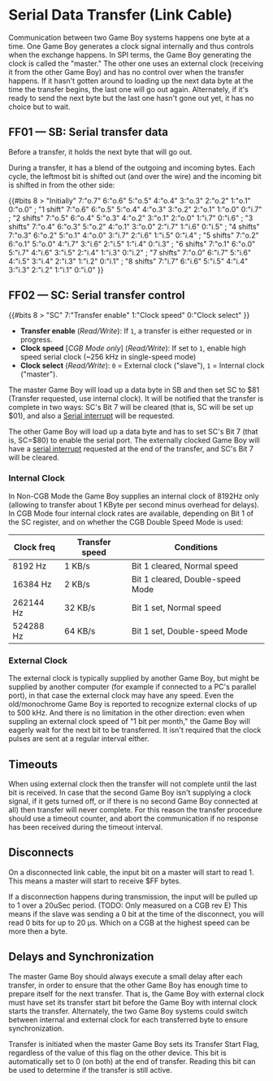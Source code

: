 # Serial Data Transfer (Link Cable)

Communication between two Game Boy systems happens one byte at a time. One
Game Boy generates a clock signal internally and thus controls when the
exchange happens. In SPI terms, the Game Boy generating the clock is
called the "master."  The other one uses an external clock (receiving
it from the other Game Boy) and has no control over when the
transfer happens. If it hasn't gotten around to loading up the next
data byte at the time the transfer begins, the last one will go out
again. Alternately, if it's ready to send the next byte but the last
one hasn't gone out yet, it has no choice but to wait.

## FF01 — SB: Serial transfer data

Before a transfer, it holds the next byte that will go out.

During a transfer, it has a blend of the outgoing and incoming bytes.
Each cycle, the leftmost bit is shifted out (and over the wire) and the
incoming bit is shifted in from the other side:

{{#bits 8 >
   "Initially" 7:"o.7" 6:"o.6" 5:"o.5" 4:"o.4" 3:"o.3" 2:"o.2" 1:"o.1" 0:"o.0" ;
   "1 shift"  7:"o.6" 6:"o.5" 5:"o.4" 4:"o.3" 3:"o.2" 2:"o.1" 1:"o.0" 0:"i.7" ;
   "2 shifts" 7:"o.5" 6:"o.4" 5:"o.3" 4:"o.2" 3:"o.1" 2:"o.0" 1:"i.7" 0:"i.6" ;
   "3 shifts" 7:"o.4" 6:"o.3" 5:"o.2" 4:"o.1" 3:"o.0" 2:"i.7" 1:"i.6" 0:"i.5" ;
   "4 shifts" 7:"o.3" 6:"o.2" 5:"o.1" 4:"o.0" 3:"i.7" 2:"i.6" 1:"i.5" 0:"i.4" ;
   "5 shifts" 7:"o.2" 6:"o.1" 5:"o.0" 4:"i.7" 3:"i.6" 2:"i.5" 1:"i.4" 0:"i.3" ;
   "6 shifts" 7:"o.1" 6:"o.0" 5:"i.7" 4:"i.6" 3:"i.5" 2:"i.4" 1:"i.3" 0:"i.2" ;
   "7 shifts" 7:"o.0" 6:"i.7" 5:"i.6" 4:"i.5" 3:"i.4" 2:"i.3" 1:"i.2" 0:"i.1" ;
   "8 shifts" 7:"i.7" 6:"i.6" 5:"i.5" 4:"i.4" 3:"i.3" 2:"i.2" 1:"i.1" 0:"i.0"
}}

## FF02 — SC: Serial transfer control

{{#bits 8 >
   "SC" 7:"Transfer enable" 1:"Clock speed" 0:"Clock select"
}}

- **Transfer enable** (*Read/Write*): If `1`, a transfer is either requested or in progress.
- **Clock speed** \[*CGB Mode only*\] (*Read/Write*): If set to `1`, enable high speed serial clock (~256 kHz in single-speed mode)
- **Clock select** (*Read/Write*): `0` = External clock ("slave"), `1` = Internal clock ("master").

The master Game Boy will load up a data byte in SB and then set
SC to \$81 (Transfer requested, use internal clock). It will be notified
that the transfer is complete in two ways: SC's Bit 7 will be cleared
(that is, SC will be set up \$01), and also a [Serial interrupt](<#INT $58 — Serial interrupt>)
will be requested.

The other Game Boy will load up a data byte and has to set SC's
Bit 7 (that is, SC=\$80) to enable the serial port. The externally clocked
Game Boy will have a [serial interrupt](<#INT $58 — Serial interrupt>) requested at the end of the
transfer, and SC's Bit 7 will be cleared.

### Internal Clock

In Non-CGB Mode the Game Boy supplies an internal clock of 8192Hz only
(allowing to transfer about 1 KByte per second minus overhead for delays).
In CGB Mode four internal clock rates are available, depending on Bit 1
of the SC register, and on whether the CGB Double Speed Mode is used:

Clock freq | Transfer speed | Conditions
-----------|----------------|------------
   8192 Hz |     1 KB/s     | Bit 1 cleared, Normal speed
  16384 Hz |     2 KB/s     | Bit 1 cleared, Double-speed Mode
 262144 Hz |    32 KB/s     | Bit 1 set,     Normal speed
 524288 Hz |    64 KB/s     | Bit 1 set,     Double-speed Mode

### External Clock

The external clock is typically supplied by another Game Boy, but might
be supplied by another computer (for example if connected to a PC's
parallel port), in that case the external clock may have any speed. Even
the old/monochrome Game Boy is reported to recognize external clocks of
up to 500 kHz. And there is no limitation in the other direction: even
when suppling an external clock speed of "1 bit per month," the Game Boy
will eagerly wait for the next bit to be transferred. It isn't required
that the clock pulses are sent at a regular interval either.

## Timeouts

When using external clock then the transfer will not complete until the
last bit is received. In case that the second Game Boy isn't supplying a
clock signal, if it gets turned off, or if there is no second Game Boy
connected at all) then transfer will never complete. For this reason the
transfer procedure should use a timeout counter, and abort the
communication if no response has been received during the timeout
interval.

## Disconnects

On a disconnected link cable, the input bit on a master will start to read 1.
This means a master will start to receive $FF bytes.

If a disconnection happens during transmission, the input will be pulled up to 1 over a 20uSec period. (TODO: Only measured on a CGB rev E)
This means if the slave was sending a 0 bit at the time of the disconnect, you will read 0 bits for up to 20 μs.
Which on a CGB at the highest speed can be more then a byte.

## Delays and Synchronization

The master Game Boy should always execute a small
delay after each transfer, in order to ensure that the other
Game Boy has enough time to prepare itself for the next transfer. That is, the
Game Boy with external clock must have set its transfer start bit before
the Game Boy with internal clock starts the transfer. Alternately, the
two Game Boy systems could switch between internal and external clock for each
transferred byte to ensure synchronization.

Transfer is initiated when the master Game Boy sets its Transfer
Start Flag, regardless of the value of this flag on the other device.
This bit is automatically set to 0 (on both) at the end of transfer.
Reading this bit can be used to determine if the transfer is still
active.
